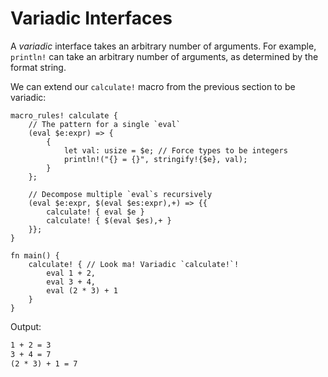 # Variadic Interfaces

A *variadic* interface takes an arbitrary number of arguments. For example,
`println!` can take an arbitrary number of arguments, as determined by the
format string.

We can extend our `calculate!` macro from the previous section to be variadic:

```rust,editable
macro_rules! calculate {
    // The pattern for a single `eval`
    (eval $e:expr) => {
        {
            let val: usize = $e; // Force types to be integers
            println!("{} = {}", stringify!{$e}, val);
        }
    };

    // Decompose multiple `eval`s recursively
    (eval $e:expr, $(eval $es:expr),+) => {{
        calculate! { eval $e }
        calculate! { $(eval $es),+ }
    }};
}

fn main() {
    calculate! { // Look ma! Variadic `calculate!`!
        eval 1 + 2,
        eval 3 + 4,
        eval (2 * 3) + 1
    }
}
```

Output:

```txt
1 + 2 = 3
3 + 4 = 7
(2 * 3) + 1 = 7
```
